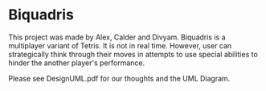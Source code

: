 # Biquadris
This project was made by Alex, Calder and Divyam.
Biquadris is a multiplayer variant of Tetris. It is not in real time. However, user can strategically think through their moves in attempts to use special abilities to hinder the another player's performance.

Please see DesignUML.pdf for our thoughts and the UML Diagram.

